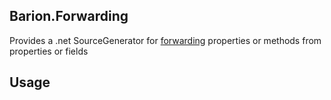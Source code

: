 ## Barion.Forwarding
Provides a .net SourceGenerator for [forwarding](https://en.wikipedia.org/wiki/Forwarding_(object-oriented_programming)) properties or methods from properties or fields

## Usage
